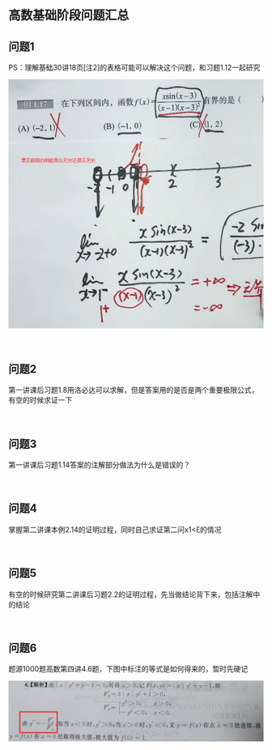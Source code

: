 # `高数基础阶段问题汇总`

## 问题1

PS：理解基础30讲18页[注2]的表格可能可以解决这个问题，和习题1.12一起研究

![picture 0](../../images/b04782bc31634757b712d020b68cd85816e8826bb08dbb9495cf7a338a14f05f.png)  

<br>

## 问题2

第一讲课后习题1.8用洛必达可以求解，但是答案用的是否是两个重要极限公式，有空的时候求证一下

<br>

## 问题3

第一讲课后习题1.14答案的注解部分做法为什么是错误的？

<br>

## 问题4

掌握第二讲课本例2.14的证明过程，同时自己求证第二问x1<ξ的情况

<br>

## 问题5

有空的时候研究第二讲课后习题2.2的证明过程，先当做结论背下来，包括注解中的结论

<br>

## 问题6

题源1000题高数第四讲4.6题，下图中标注的等式是如何得来的，暂时先硬记

![导数与偏导数的等式](../../images/0e3f7cd3ca495574296da2d43f857fd2baf4077600ceec4fab7bb8fdfd6143ec.png)  